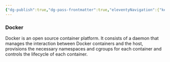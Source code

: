 ```yaml
---
{"dg-publish":true,"dg-pass-frontmatter":true,"eleventyNavigation":{"key":"Docker","parent":"Containers"},"permalink":"/tech-notes/dev-ops/virtualisation/containers/docker/","dgHomeLink":true,"dgPassFrontmatter":true}
---
```



### Docker

Docker is an open source container platform. It consists of a daemon that manages the interaction between Docker containers and the host, provisions the necessary namespaces and cgroups for each container and controls the lifecycle of each container.